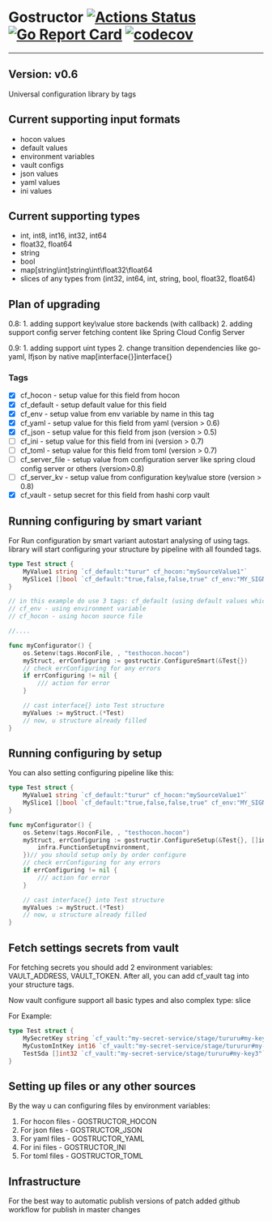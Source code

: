 
# Gostructor [![Actions Status](https://github.com/goreflect/gostructor/workflows/CI_dev/badge.svg)](https://github.com/goreflect/gostructor/actions?query=workflow%3ACI_dev) [![Go Report Card](https://goreportcard.com/badge/github.com/goreflect/gostructor)](https://goreportcard.com/report/github.com/goreflect/gostructor) [![codecov](https://codecov.io/gh/goreflect/gostructor/branch/master/graph/badge.svg)](https://codecov.io/gh/goreflect/gostructor)

____

## Version: v0.6

Universal configuration library by tags

## Current supporting input formats

- hocon values
- default values
- environment variables
- vault configs
- json values
- yaml values
- ini values

## Current supporting types

- int, int8, int16, int32, int64
- float32, float64
- string
- bool
- map[string\int]string\int\float32\float64
- slices of any types from (int32, int64, int, string, bool, float32, float64)

## Plan of upgrading
0.8:
    1. adding support key\value store backends (with callback)
    2. adding support config server fetching content like Spring Cloud Config Server

0.9:
    1. adding support uint types 
    2. change transition dependencies like go-yaml, lfjson by native map[interface{}]interface{}

### Tags

- [x] cf_hocon - setup value for this field from hocon
- [x] cf_default - setup default value for this field
- [x] cf_env - setup value from env variable by name in this tag
- [x] cf_yaml - setup value for this field from yaml (version > 0.6)
- [x] cf_json - setup value for this field from json (version > 0.5)
- [ ] cf_ini - setup value for this field from ini (version > 0.7)
- [ ] cf_toml - setup value for this field from toml (version > 0.7)
- [ ] cf_server_file - setup value from configuration server like spring cloud config server or others (version>0.8)
- [ ] cf_server_kv - setup value from configuration key\value store (version > 0.8)
- [x] cf_vault - setup secret for this field from hashi corp vault

## Running configuring by smart variant

For Run configuration by smart variant autostart analysing of using tags. library will start configuring  your structure by pipeline with all founded tags.

```go
type Test struct {
    MyValue1 string `cf_default:"turur" cf_hocon:"mySourceValue1"`
    MySlice1 []bool `cf_default:"true,false,false,true" cf_env:"MY_SIGNALS"`
}

// in this example do use 3 tags: cf_default (using default values which setup inline tag)
// cf_env - using environment variable
// cf_hocon - using hocon source file 

//....

func myConfigurator() {
    os.Setenv(tags.HoconFile, , "testhocon.hocon")
    myStruct, errConfiguring := gostructir.ConfigureSmart(&Test{})
    // check errConfiguring for any errors
    if errConfiguring != nil {
        /// action for error
    }

    // cast interface{} into Test structure
    myValues := myStruct.(*Test)
    // now, u structure already filled
} 

```

## Running configuring by setup

You can also setting configuring pipeline like this:

```go
type Test struct {
    MyValue1 string `cf_default:"turur" cf_hocon:"mySourceValue1"`
    MySlice1 []bool `cf_default:"true,false,false,true" cf_env:"MY_SIGNALS"`
}

func myConfigurator() {
    os.Setenv(tags.HoconFile, , "testhocon.hocon")
    myStruct, errConfiguring := gostructir.ConfigureSetup(&Test{}, []infra.FuncType{
        infra.FunctionSetupEnvironment,
    })// you should setup only by order configure
    // check errConfiguring for any errors
    if errConfiguring != nil {
        /// action for error
    }

    // cast interface{} into Test structure
    myValues := myStruct.(*Test)
    // now, u structure already filled
} 

```

## Fetch settings secrets from vault

For fetching secrets you should add 2 environment variables: VAULT_ADDRESS, VAULT_TOKEN. After all, you can add cf_vault tag into your structure tags. 

Now vault configure support all basic types and also complex type: slice

For Example:

```go
type Test struct {
    MySecretKey string `cf_vault:"my-secret-service/stage/tururu#my-key"`
    MyCustomIntKey int16 `cf_vault:"my-secret-service/stage/tururur#my-key2"`
    TestSda []int32 `cf_vault:"my-secret-service/stage/tururu#my-key3"`
}
```

## Setting up files or any other sources

By the way u can configuring files by environment variables:

1. For hocon files - GOSTRUCTOR_HOCON
2. For json files - GOSTRUCTOR_JSON
3. For yaml files - GOSTRUCTOR_YAML
4. For ini files - GOSTRUCTOR_INI
5. For toml files - GOSTRUCTOR_TOML

## Infrastructure

For the best way to automatic publish versions of patch added github workflow for publish in master changes
